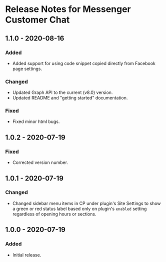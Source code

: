 # Release Notes for Messenger Customer Chat

## 1.1.0 - 2020-08-16

### Added
- Added support for using code snippet copied directly from Facebook page settings.

### Changed
- Updated Graph API to the current (v8.0) version.
- Updated README and "getting started" documentation.

### Fixed
- Fixed minor html bugs.

## 1.0.2 - 2020-07-19

### Fixed
- Corrected version number.

## 1.0.1 - 2020-07-19

### Changed
- Changed sidebar menu items in CP under plugin's Site Settings to show a green or red status label based only on plugin's `enabled` setting regardless of opening hours or sections.

## 1.0.0 - 2020-07-19

### Added
- Initial release.